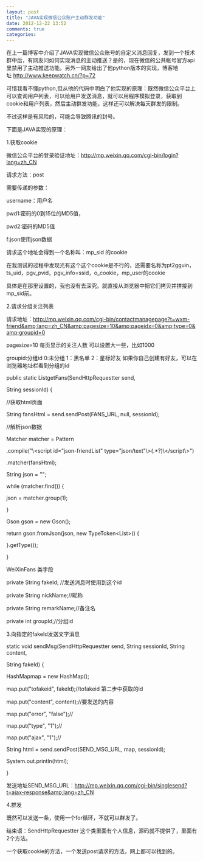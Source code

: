 ```yaml
---
layout: post
title: "JAVA实现微信公众账户主动群发功能"
date: 2012-12-22 13:52
comments: true
categories: 
---
```


在上一篇博客中介绍了JAVA实现微信公众账号的自定义消息回复，发到一个技术群中后，有网友问如何实现消息的主动推送？是的，现在微信的公共帐号官方api里禁用了主动推送功能。另外一网友给出了他python版本的实现，博客地址 <a title="python版实现" href="http://www.keepwatch.cn/?p=72" target="_blank">http://www.keepwatch.cn/?p=72</a>



可惜我看不懂python,但从他的代码中明白了他实现的原理：既然微信公众平台上可以查询用户列表，可以给用户发送消息，就可以用程序模拟登录，获取到cookie和用户列表，然后主动群发功能，这样还可以解决每天群发的限制。



不过这样是有风险的，可能会导致腾讯的封号。



下面是JAVA实现的原理：



1.获取cookie



微信公众平台的登录验证地址：http://mp.weixin.qq.com/cgi-bin/login?lang=zh_CN

请求方法：post

需要传递的参数：

username：用户名

pwd1:密码的0到15位的MD5值，

pwd2:密码的MD5值

f:json使用json数据

请求这个地址会得到一个名称叫：mp_sid 的cookie

在我测试的过程中发现光有这个这个cookie是不行的，还需要名称为pt2gguin，ts_uid，pgv_pvid，pgv_info=ssid，o_cookie，mp_user的cookie

具体是在那里设置的，我也没有去深究。就直接从浏览器中把它们拷贝并拼接到mp_sid前。



2.请求分组关注列表

请求地址：http://mp.weixin.qq.com/cgi-bin/contactmanagepage?t=wxm-friend&amp;lang=zh_CN&amp;pagesize=10&amp;pageidx=0&amp;type=0&amp;groupid=0

pagesize=10 每页显示的关注人数 可以设置大一些，比如1000

groupid:分组id 0:未分组 1：黑名单 2：星标好友 如果你自己创建有好友，可以在浏览器地址栏看到分组的id



public static ListgetFans(SendHttpRequestter send,

String sessionId) {

//获取html页面

String fansHtml = send.sendPost(FANS_URL, null, sessionId);

//解析json数据

Matcher matcher = Pattern

.compile("\\&lt;script id=\"json-friendList\" type=\"json/text\"\\&gt;(.*?)\\&lt;/script\\&gt;")

.matcher(fansHtml);

String json = "";

while (matcher.find()) {

json = matcher.group(1);

}

Gson gson = new Gson();

return gson.fromJson(json, new TypeToken&lt;List&gt;() {

}.getType());



}

WeiXinFans 类字段

private String fakeId; //发送消息时使用到这个id

private String nickName;//昵称

private String remarkName;//备注名

private int groupId;//分组id

3.向指定的fakeId发送文字消息



static void sendMsg(SendHttpRequestter send, String sessionId, String content,

String fakeId) {



HashMapmap = new HashMap();

map.put("tofakeid", fakeId);//tofakeid 第二步中获取的id

map.put("content", content);//要发送的内容

map.put("error", "false");//

map.put("type", "1");//

map.put("ajax", "1");//



String html = send.sendPost(SEND_MSG_URL, map, sessionId);

System.out.println(html);

}

发送地址SEND_MSG_URL：http://mp.weixin.qq.com/cgi-bin/singlesend?t=ajax-response&amp;lang=zh_CN

4.群发

既然可以发送一条，使用一个for循环，不就可以群发了。

结束语：SendHttpRequestter 这个类里面有个人信息，源码就不提供了，里面有2个方法。

一个获取cookie的方法，一个发送post请求的方法，网上都可以找到的。